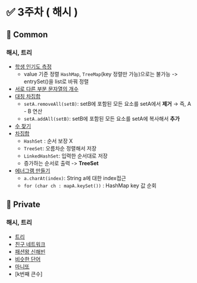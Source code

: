 # ✅ 3주차 ( 해시 )

## 📝 Common

### 해시, 트리
- [학생 인기도 측정](https://www.acmicpc.net/problem/25325)
  - value 기준 정렬 `HashMap`, `TreeMap`(key 정렬만 가능)으로는 불가능 -> entrySet()을 list로 바꿔 정렬
- [서로 다른 부분 문자열의 개수](https://www.acmicpc.net/problem/11478)
- [대칭 차집합](https://www.acmicpc.net/problem/1269)
  - `setA.removeAll(setB)`: setB에 포함된 모든 요소를 setA에서 **제거** → 즉, A - B 연산
  - `setA.addAll(setB)`: setB에 포함된 모든 요소를 setA에 복사해서 **추가**
- [수 찾기](https://www.acmicpc.net/problem/1920)
- [차집합](https://www.acmicpc.net/problem/1822)
  - `HashSet` : 순서 보장 X
  - `TreeSet`: 오름차순 정렬해서 저장
  - `LinkedHashSet`: 입력한 순서대로 저장
  - 증가하는 순서로 출력 -> **TreeSet**
- [에너그램 만들기](https://www.acmicpc.net/problem/1919)
  - `a.charAt(index)`: String a에 대한 index접근
  - `for (char ch : mapA.keySet())` : HashMap key 값 순회

## 📝 Private

### 해시, 트리
- [트리](https://www.acmicpc.net/problem/1068)
- [친구 네트워크](https://www.acmicpc.net/problem/4195)
- [패션왕 신해빈](https://www.acmicpc.net/problem/9375)
- [비슷한 단어](https://www.acmicpc.net/problem/2179)
- [마니또](https://www.acmicpc.net/problem/5107)
- [k번째 큰수]



